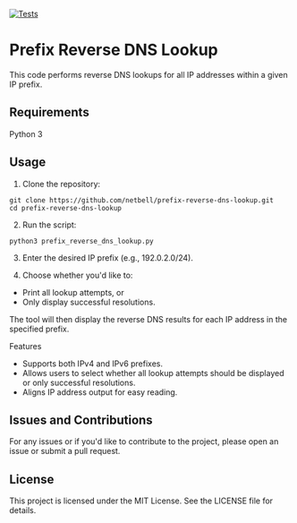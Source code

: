 [![Tests](https://github.com/netbell/prefix-reverse-dns-lookup/actions/workflows/tests.yml/badge.svg)](https://github.com/netbell/prefix-reverse-dns-lookup/actions/workflows/tests.yml)

# Prefix Reverse DNS Lookup
This code performs reverse DNS lookups for all IP addresses within a given IP prefix.

## Requirements
Python 3

## Usage
1. Clone the repository:
```
git clone https://github.com/netbell/prefix-reverse-dns-lookup.git
cd prefix-reverse-dns-lookup
```

2. Run the script:
```
python3 prefix_reverse_dns_lookup.py
```

3. Enter the desired IP prefix (e.g., 192.0.2.0/24).

4. Choose whether you'd like to:
 - Print all lookup attempts, or
 - Only display successful resolutions.

The tool will then display the reverse DNS results for each IP address in the specified prefix.

Features
- Supports both IPv4 and IPv6 prefixes.
- Allows users to select whether all lookup attempts should be displayed or only successful resolutions.
- Aligns IP address output for easy reading.

## Issues and Contributions
For any issues or if you'd like to contribute to the project, please open an issue or submit a pull request.

## License
This project is licensed under the MIT License. See the LICENSE file for details.